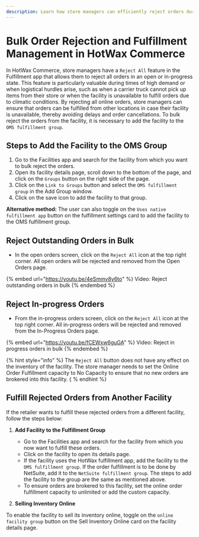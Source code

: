 ```yaml
---
description: Learn how store managers can efficiently reject orders during operational challenges. This guide covers adding facilities to the OMS fulfillment group, using the "Reject All" feature for both open and in-progress orders, and managing order fulfillment from alternate facilities to maintain operational efficiency.
---
```


# Bulk Order Rejection and Fulfillment Management in HotWax Commerce

In HotWax Commerce, store managers have a `Reject All` feature in the Fulfillment app that allows them to reject all orders in an open or in-progress state. This feature is particularly valuable during times of high demand or when logistical hurdles arise, such as when a carrier truck cannot pick up items from their store or when the facility is unavailable to fulfill orders due to climatic conditions. By rejecting all online orders, store managers can ensure that orders can be fulfilled from other locations in case their facility is unavailable, thereby avoiding delays and order cancellations. To bulk reject the orders from the facility, it is necessary to add the facility to the `OMS fulfillment group`.


## Steps to Add the Facility to the OMS Group
1. Go to the Facilities app and search for the facility from which you want to bulk reject the orders.
2. Open its facility details page, scroll down to the bottom of the page, and click on the `Groups` button on the right side of the page.
3. Click on the `Link to Groups` button and select the `OMS fulfillment group` in the Add Group window.
4. Click on the save icon to add the facility to that group.

**Alternative method:** The user can also toggle on the `Uses native fulfillment app` button on the fulfillment settings card to add the facility to the OMS fulfillment group.

## Reject Outstanding Orders in Bulk
- In the open orders screen, click on the `Reject All` icon at the top right corner. All open orders will be rejected and removed from the Open Orders page.

{% embed url="https://youtu.be/4eSmmv8y6to" %}
Video: Reject outstanding orders in bulk
{% endembed %}


## Reject In-progress Orders
- From the in-progress orders screen, click on the `Reject All` icon at the top right corner. All in-progress orders will be rejected and removed from the In-Progress Orders page.

{% embed url="https://youtu.be/fCEWxw6guGA" %}
Video: Reject in progress orders in bulk
{% endembed %}


{% hint style="info" %} The `Reject All` button does not have any effect on the inventory of the facility. The store manager needs to set the Online Order Fulfillment capacity to No Capacity to ensure that no new orders are brokered into this facility.
{ % endhint %}


## Fulfill Rejected Orders from Another Facility
If the retailer wants to fulfill these rejected orders from a different facility, follow the steps below:

1. **Add Facility to the Fulfillment Group**
   - Go to the Facilities app and search for the facility from which you now want to fulfill these orders.
   - Click on the facility to open its details page.
   - If the facility uses the HotWax fulfillment app, add the facility to the `OMS fulfillment group`. If the order fulfillment is to be done by NetSuite, add it to the `NetSuite fulfillment group`. The steps to add the facility to the group are the same as mentioned above.
   - To ensure orders are brokered to this facility, set the online order fulfillment capacity to unlimited or add the custom capacity.
     
2. **Selling Inventory Online**

To enable the facility to sell its inventory online, toggle on the `online facility group` button on the Sell Inventory Online card on the facility details page.

